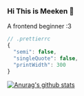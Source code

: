 ### Hi This is Meeken 👋

A frontend beginner :3

```js
// .prettierrc
{
  "semi": false,
  "singleQuote": false,
  "printWidth": 300
}
```

[![Anurag's github stats](https://github-readme-stats.vercel.app/api?username=meeken1998)](https://github.com/anuraghazra/github-readme-stats)

